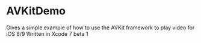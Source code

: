 # AVKitDemo
Gives a simple example of how to use the AVKit framework to play video for iOS 8/9 Written in Xcode 7 beta 1
